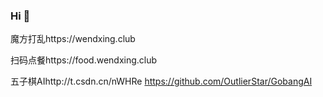 ### Hi 👋
魔方打乱https://wendxing.club

扫码点餐https://food.wendxing.club

五子棋AIhttp://t.csdn.cn/nWHRe
https://github.com/OutlierStar/GobangAI
<!--
**OutlierStar/OutlierStar** is a ✨ _special_ ✨ repository because its `README.md` (this file) appears on your GitHub profile.

Here are some ideas to get you started:

- 🔭 I’m currently working on ...
- 🌱 I’m currently learning ...
- 👯 I’m looking to collaborate on ...
- 🤔 I’m looking for help with ...
- 💬 Ask me about ...
- 📫 How to reach me: ...
- 😄 Pronouns: ...
- ⚡ Fun fact: ...
-->
